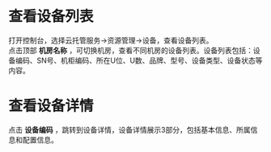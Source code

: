 # 查看设备列表

打开控制台，选择云托管服务->资源管理->设备，查看设备列表。</br>
点击顶部 **机房名称** ，可切换机房，查看不同机房的设备列表。设备列表包括：设备编码、SN号、机柜编码、所在U位、U数、品牌、型号、设备类型、设备状态等内容。


# 查看设备详情

点击 **设备编码** ，跳转到设备详情，设备详情展示3部分，包括基本信息、所属信息和配置信息。



